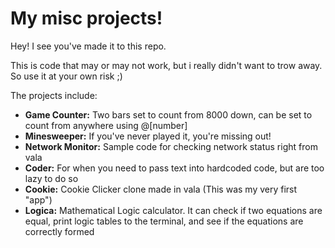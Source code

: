 # My misc projects!

Hey! I see you've made it to this repo.

This is code that may or may not work, but i really didn't want to trow away. So use it at your own risk ;) 

The projects include:

- **Game Counter:** Two bars set to count from 8000 down, can be set to count from anywhere using @[number]
- **Minesweeper:** If you've never played it, you're missing out!
- **Network Monitor:** Sample code for checking network status right from vala
- **Coder:** For when you need to pass text into hardcoded code, but are too lazy to do so
- **Cookie:** Cookie Clicker clone made in vala (This was my very first "app")
- **Logica:** Mathematical Logic calculator. It can check if two equations are equal, print logic tables to the terminal, and see if the equations are correctly formed


